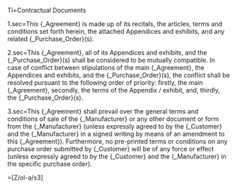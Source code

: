 Ti=Contractual Documents

1.sec=This {_Agreement} is made up of its recitals, the articles, terms and conditions set forth herein, the attached Appendices and exhibits, and any related {_Purchase_Order}(s).

2.sec=This {_Agreement}, all of its Appendices and exhibits, and the {_Purchase_Order}(s) shall be considered to be mutually compatible. In case of conflict between stipulations of the main {_Agreement}, the Appendices and exhibits, and the {_Purchase_Order}(s), the conflict shall be resolved pursuant to the following order of priority: firstly, the main {_Agreement}, secondly, the terms of the Appendix / exhibit, and, thirdly, the {_Purchase_Order}(s).

3.sec=This {_Agreement} shall prevail over the general terms and conditions of sale of the {_Manufacturer} or any other document or form from the {_Manufacturer} (unless expressly agreed to by the {_Customer} and the {_Manufacturer} in a signed writing by means of an amendment to this {_Agreement}).  Furthermore, no pre-printed terms or conditions on any purchase order submitted by {_Customer} will be of any force or effect (unless expressly agreed to by the {_Customer} and the {_Manufacturer} in the specific purchase order).

=[Z/ol-a/s3]
